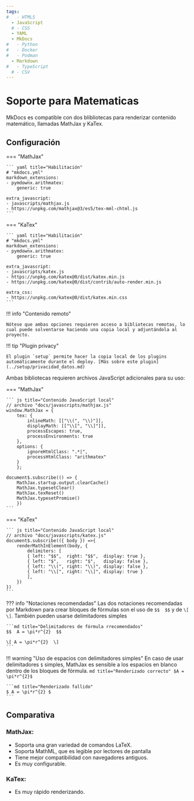 ```yaml
---
tags:
#   - HTML5
  - JavaScript
  # - CSS
  - YAML
  - MkDocs
#   - Python
#   - Docker
#   - Podman
  - Markdown
#   - TypeScript
  # - CSV
---
```


# Soporte para Matematicas


MkDocs es compatible con dos blibliotecas para renderizar contenido matemático, llamadas MathJax y KaTex.



## Configuración



=== "MathJax"

    ``` yaml title="Habilitación"
    # "mkdocs.yml"
    markdown_extensions:
    - pymdownx.arithmatex:
        generic: true

    extra_javascript:
    - javascripts/mathjax.js
    - https://unpkg.com/mathjax@3/es5/tex-mml-chtml.js
    ```




=== "KaTex"

    ``` yaml title="Habilitación"
    # "mkdocs.yml"
    markdown_extensions:
    - pymdownx.arithmatex:
        generic: true

    extra_javascript:
    - javascripts/katex.js
    - https://unpkg.com/katex@0/dist/katex.min.js
    - https://unpkg.com/katex@0/dist/contrib/auto-render.min.js

    extra_css:
    - https://unpkg.com/katex@0/dist/katex.min.css
    ```


!!! info "Contenido remoto"

    Nótese que ambas opciones requieren acceso a bibliotecas remotas, lo cual puede solventarse haciendo una copia local y adjuntándola al proyecto.

!!! tip "Plugin privacy"

    El plugin `setup` permite hacer la copia local de los plugins automáticamente durante el deploy. [Más sobre este plugin](../setup/privacidad_datos.md)


Ambas bibliotecas requieren archivos JavaScript adicionales para su uso:


=== "MathJax"

    ``` js title="Contenido JavaScript local"
    // archivo "docs/javascripts/mathjax.js"
    window.MathJax = {
        tex: {
            inlineMath: [["\\(", "\\)"]],
            displayMath: [["\\[", "\\]"]],
            processEscapes: true,
            processEnvironments: true
        },
        options: {
            ignoreHtmlClass: ".*|",
            processHtmlClass: "arithmatex"
        }
        };

    document$.subscribe(() => { 
        MathJax.startup.output.clearCache()
        MathJax.typesetClear()
        MathJax.texReset()
        MathJax.typesetPromise()
        })
    ```




=== "KaTex" 

    ``` js title="Contenido JavaScript local"
    // archivo "docs/javascripts/katex.js"
    document$.subscribe(({ body }) =>{ 
        renderMathInElement(body, {
            delimiters: [
            { left: "$$",  right: "$$",  display: true },
            { left: "$",   right: "$",   display: false },
            { left: "\\(", right: "\\)", display: false },
            { left: "\\[", right: "\\]", display: true }
            ],
        })
    })
    ```

??? info "Notaciones recomendadas"
    Las dos notaciones recomendadas por Markdown para crear bloques de fórmulas 
    son el uso de `$$  $$` y de `\[  \]`. 
    También pueden usarse delimitadores simples

    ```md title="Delimitadores de fórmula rrecomendados"
    $$  A = \pi*r^{2}  $$

    \[ A = \pi*r^{2}  \]
    ```



!!! warning "Uso de espacios con delimitadores simples"
    En caso de usar delimitadores `$` simples, MathJax es sensible a los espacios en blanco dentro de los bloques de fórmula.
    ```md title="Renderizado correcto"
    $A = \pi*r^{2}$    
    ```

    ```md title="Renderizado fallido"
    $ A = \pi*r^{2} $   
    ```


## Comparativa


### MathJax:

- Soporta una gran variedad de comandos LaTeX.
- Soporta MathML, que es legible por lectores de pantalla
- Tiene mejor compatibilidad con navegadores antiguos. 
- Es muy configurable.


### KaTex:

- Es muy rápido renderizando.
